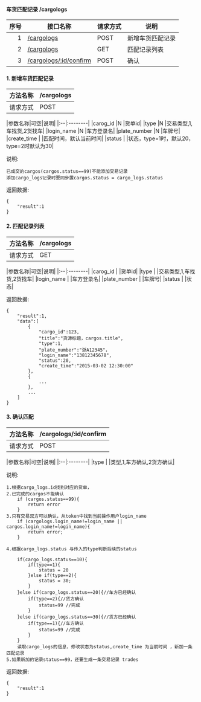 #### 车货匹配记录 /cargologs

序号		|接口名称  |请求方式|说明
------:|--------|-------------------|------------------
  1|[/cargologs](#add_cargolog)		|POST |新增车货匹配记录
  2|[/cargologs](#cargolog_list)	|GET |匹配记录列表
  3|[/cargologs/:id/confirm](#cargolog_cfm)|POST |确认  
  
#### 1. <label id="add_cargolog">新增车货匹配记录</label>

|方法名称|/cargologs|
|:----|:--------|
|请求方式|POST|

|参数名称|可空|说明|
|:--|:--------|
|carog_id		|N	|货单id|
|type			|N	|交易类型,1,车找货,2货找车|
|login_name		|N	|车方登录名|
|plate_number	|N	|车牌号|
|create_time	|	|匹配时间，默认当前时间|
|status			|	|状态，type=1时，默认20，type=2时默认为30|

说明:

	已成交的cargos(cargos.status==99)不能添加交易记录
	添加cargo_logs记录时要同步置cargos.status = cargo_logs.status
返回数据:
>
	{
		"result":1
	}
  
#### 2. <label id="cargolog_list">匹配记录列表</label>

|方法名称|/cargologs|
|:----|:--------|
|请求方式|GET|

|参数名称|可空|说明|
|:--|:--------|
|carog_id		|	|货单id|
|type			|	|交易类型,1,车找货,2货找车|
|login_name		|	|车方登录名|
|plate_number	|	|车牌号|
|status			|	|状态|

返回数据:
>
	{
		"result":1,
		"data":[
			{
				"cargo_id":123,
				"title":"货源标题，cargos.title",
				"type":1,
				"plate_number":"浙A12345"，
				"login_name":"13812345678",
				"status":20,
				"create_time":"2015-03-02 12:30:00"
			},
			{
				...
			},
			...
		]
	}


#### 3. <label id="cargolog_cfm">确认匹配</label>

|方法名称|/cargologs/:id/confirm|
|:----|:--------|
|请求方式|POST|

|参数名称|可空|说明|
|:--|:--------|
|type			|	|类型,1,车方确认,2货方确认|

说明:

	1.根据cargo_logs.id找到对应的货单，
	2.已完成的cargos不能确认
		if (cargos.status==99){
			return error
		}
	3.只有交易双方可以确认，从token中找到当前操作用户login_name
		if (cargologs.login_name!=login_name || cargos.login_name!=login_name){
			return error;
		}
	
	4.根据cargo_logs.status 与传入的type判断后续的status
	
		if(cargo_logs.status==10){
			if(type==1){
				status = 20
			}else if(type==2){
				status = 30;
			}
		}else if(cargo_logs.status==20){//车方已经确认
			if(type==2){//货方确认
				status=99 //完成
			}
		}else if(cargo_logs.status==30){//货方已经确认
			if(type==1){//车方确认
				status=99 //完成
			}
		}
		读取cargo_logs的信息，修改状态为status,create_time 为当前时间 ，新加一条匹配记录
	5.如果新加的记录status==99，还要生成一条交易记录 trades
	
返回数据:
>
	{
		"result":1
	}
